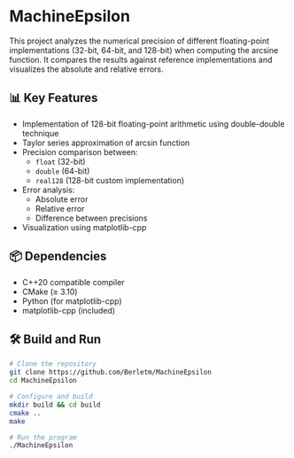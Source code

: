# MachineEpsilon

This project analyzes the numerical precision of different floating-point implementations (32-bit, 64-bit, and 128-bit) when computing the arcsine function. It compares the results against reference implementations and visualizes the absolute and relative errors.

## 📊 Key Features
- Implementation of 128-bit floating-point arithmetic using double-double technique
- Taylor series approximation of arcsin function
- Precision comparison between:
  - `float` (32-bit)
  - `double` (64-bit)
  - `real128` (128-bit custom implementation)
- Error analysis:
  - Absolute error
  - Relative error
  - Difference between precisions
- Visualization using matplotlib-cpp

## 📦 Dependencies
- C++20 compatible compiler
- CMake (≥ 3.10)
- Python (for matplotlib-cpp)
- matplotlib-cpp (included)

## 🛠️ Build and Run
```bash
# Clone the repository
git clone https://github.com/Berletm/MachineEpsilon
cd MachineEpsilon

# Configure and build
mkdir build && cd build
cmake ..
make

# Run the program
./MachineEpsilon